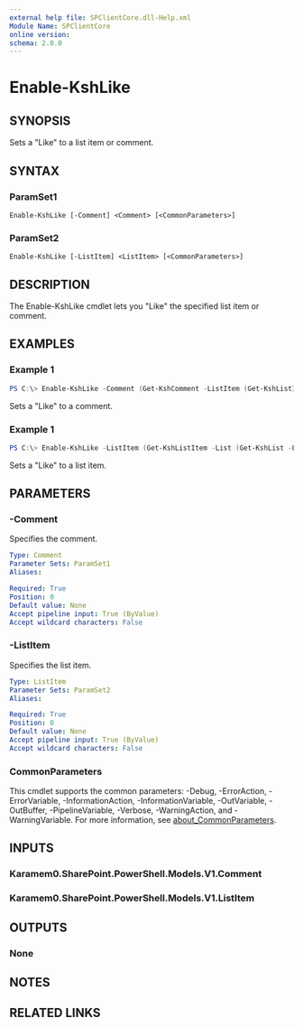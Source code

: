 ```yaml
---
external help file: SPClientCore.dll-Help.xml
Module Name: SPClientCore
online version:
schema: 2.0.0
---
```


# Enable-KshLike

## SYNOPSIS
Sets a "Like" to a list item or comment.

## SYNTAX

### ParamSet1
```
Enable-KshLike [-Comment] <Comment> [<CommonParameters>]
```

### ParamSet2
```
Enable-KshLike [-ListItem] <ListItem> [<CommonParameters>]
```

## DESCRIPTION
The Enable-KshLike cmdlet lets you "Like" the specified list item or comment.

## EXAMPLES

### Example 1
```powershell
PS C:\> Enable-KshLike -Comment (Get-KshComment -ListItem (Get-KshListItem -List (Get-KshList -ListTitle 'Site Pages') -ItemId 1) -CommentId 1)
```

Sets a "Like" to a comment.

### Example 1
```powershell
PS C:\> Enable-KshLike -ListItem (Get-KshListItem -List (Get-KshList -ListTitle 'Site Pages') -ItemId 1)
```

Sets a "Like" to a list item.

## PARAMETERS

### -Comment
Specifies the comment.

```yaml
Type: Comment
Parameter Sets: ParamSet1
Aliases:

Required: True
Position: 0
Default value: None
Accept pipeline input: True (ByValue)
Accept wildcard characters: False
```

### -ListItem
Specifies the list item.

```yaml
Type: ListItem
Parameter Sets: ParamSet2
Aliases:

Required: True
Position: 0
Default value: None
Accept pipeline input: True (ByValue)
Accept wildcard characters: False
```

### CommonParameters
This cmdlet supports the common parameters: -Debug, -ErrorAction, -ErrorVariable, -InformationAction, -InformationVariable, -OutVariable, -OutBuffer, -PipelineVariable, -Verbose, -WarningAction, and -WarningVariable. For more information, see [about_CommonParameters](http://go.microsoft.com/fwlink/?LinkID=113216).

## INPUTS

### Karamem0.SharePoint.PowerShell.Models.V1.Comment
### Karamem0.SharePoint.PowerShell.Models.V1.ListItem

## OUTPUTS

### None

## NOTES

## RELATED LINKS
